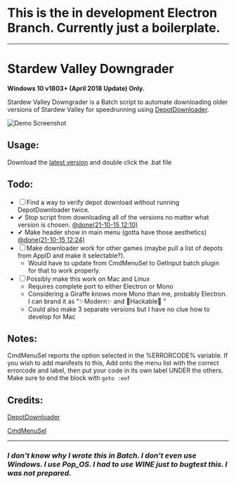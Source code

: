 # This is the in development Electron Branch. Currently just a boilerplate.

---

# Stardew Valley Downgrader

**Windows 10 v1803+ (April 2018 Update) Only.**

Stardew Valley Downgrader is a Batch script to automate downloading older versions of Stardew Valley for speedrunning using [DepotDownloader](https://github.com/SteamRE/DepotDownloader/).

![Demo Screenshot](https://i.imgur.com/8cJxBVY.png)

## Usage:
Download the [latest version](https://github.com/Ryah/SDV-Downgrader/releases/tag/Release) and double click the .bat file

## Todo:
  * ☐ Find a way to verify depot download without running DepotDownloader twice.
  * ✔ Stop script from downloading all of the versions no matter what version is chosen. [@done(21-10-15 12:10)](https://github.com/Ryah/SDV-Downgrader/commit/9ed20abea5a7d8035c0b48c10d37ac2fc858604e#diff-162634f9851b49e6a62c3e03663a495bb401505fd800614c68084ebfa3715346R123)
  * ✔ Make header show in main menu (gotta have those aesthetics) [@done(21-10-15 12:24)](https://github.com/Ryah/SDV-Downgrader/commit/4e987584622036022dcae0dfd94345103455b547#diff-162634f9851b49e6a62c3e03663a495bb401505fd800614c68084ebfa3715346)
  * ☐ Make downloader work for other games (maybe pull a list of depots from AppID and make it selectable?).
    * Would have to update from CmdMenuSel to GetInput batch plugin for that to work properly.
  * ☐ Possibly make this work on Mac and Linux
    * Requires complete port to either Electron or Mono
    * Considering a Giraffe knows more Mono than me, probably Electron. I can brand it as ":sparkles:Modern:sparkles: and :zany_face:Hackable:zany_face: "
    * Could also make 3 separate versions but I have no clue how to develop for Mac 

## Notes:
CmdMenuSel reports the option selected in the %ERRORCODE% variable. If you wish to add manifests to this, Add onto the menu list with the correct errorcode and label, then put your code in its own label UNDER the others. Make sure to end the block with ```goto :eof```

## Credits:
[DepotDownloader](https://github.com/SteamRE/DepotDownloader)

[CmdMenuSel](https://github.com/TheBATeam/CmdMenuSel-by-Judago)

---

### _**I don't know why I wrote this in Batch. I don't even use Windows. I use Pop_OS. I had to use WINE just to bugtest this. I was not prepared.**_
